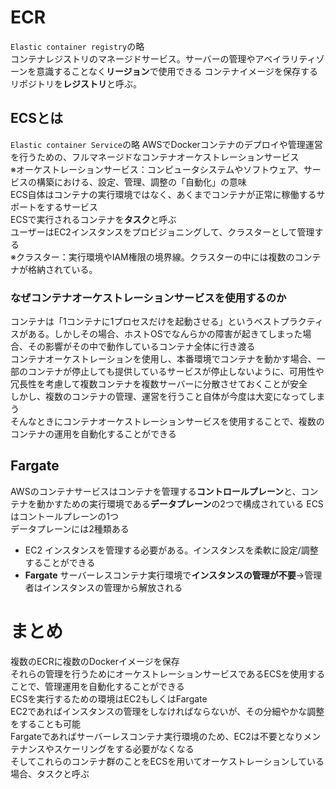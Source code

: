 # ECR
`Elastic container registry`の略  
コンテナレジストリのマネージドサービス。サーバーの管理やアベイラリティゾーンを意識することなく**リージョン**で使用できる
コンテナイメージを保存するリポジトリを**レジストリ**と呼ぶ。

## ECSとは
`Elastic container Service`の略 
AWSでDockerコンテナのデプロイや管理運営を行うための、フルマネージドなコンテナオーケストレーションサービス   
※オーケストレーションサービス：コンピュータシステムやソフトウェア、サービスの構築における、設定、管理、調整の「自動化」の意味   
ECS自体はコンテナの実行環境ではなく、あくまでコンテナが正常に稼働するサポートをするサービス   
ECSで実行されるコンテナを**タスク**と呼ぶ   
ユーザーはEC2インスタンスをプロビジョニングして、クラスターとして管理する   
※クラスター：実行環境やIAM権限の境界線。クラスターの中には複数のコンテナが格納されている。  

### なぜコンテナオーケストレーションサービスを使用するのか
コンテナは「1コンテナに1プロセスだけを起動させる」というベストプラクティスがある。しかしその場合、ホストOSでなんらかの障害が起きてしまった場合、その影響がその中で動作しているコンテナ全体に行き渡る    
コンテナオーケストレーションを使用し、本番環境でコンテナを動かす場合、一部のコンテナが停止しても提供しているサービスが停止しないように、可用性や冗長性を考慮して複数コンテナを複数サーバーに分散させておくことが安全  
しかし、複数のコンテナの管理、運営を行うこと自体が今度は大変になってしまう  
そんなときにコンテナオーケストレーションサービスを使用することで、複数のコンテナの運用を自動化することができる    

## Fargate
AWSのコンテナサービスはコンテナを管理する**コントロールプレーン**と、コンテナを動かすための実行環境である**データプレーン**の2つで構成されている
ECSはコントールプレーンの1つ   
データプレーンには2種類ある  
* EC2
インスタンスを管理する必要がある。インスタンスを柔軟に設定/調整することができる
* **Fargate**
サーバーレスコンテナ実行環境で**インスタンスの管理が不要**→管理者はインスタンスの管理から解放される 

# まとめ
複数のECRに複数のDockerイメージを保存   
それらの管理を行うためにオーケストレーションサービスであるECSを使用することで、管理運用を自動化することができる   
ECSを実行するための環境はEC2もしくはFargate   
EC2であればインスタンスの管理をしなければならないが、その分細やかな調整をすることも可能   
Fargateであればサーバーレスコンテナ実行環境のため、EC2は不要となりメンテナンスやスケーリングをする必要がなくなる  
そしてこれらのコンテナ群のことをECSを用いてオーケストレーションしている場合、タスクと呼ぶ